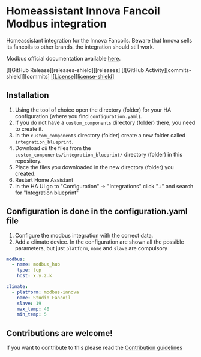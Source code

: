# Homeassistant Innova Fancoil Modbus integration

Homeassistant integration for the Innova Fancoils.
Beware that Innova sells its fancoils to other brands, the integration should still work.

Modbus official documentation available [here](https://www.innovaenergie.com/site/assets/files/2792/n273025c_kit_bridge_modbus_rtu_rev_01_en.pdf).

[![GitHub Release][releases-shield]][releases]
[![GitHub Activity][commits-shield]][commits]
[![License][license-shield]](LICENSE)

## Installation

1. Using the tool of choice open the directory (folder) for your HA configuration (where you find `configuration.yaml`).
1. If you do not have a `custom_components` directory (folder) there, you need to create it.
1. In the `custom_components` directory (folder) create a new folder called `integration_blueprint`.
1. Download _all_ the files from the `custom_components/integration_blueprint/` directory (folder) in this repository.
1. Place the files you downloaded in the new directory (folder) you created.
1. Restart Home Assistant
1. In the HA UI go to "Configuration" -> "Integrations" click "+" and search for "Integration blueprint"

## Configuration is done in the configuration.yaml file

1. Configure the modbus integration with the correct data.
1. Add a climate device. In the configuration are shown all the possible parameters, but just `platform`, `name` and `slave` are compulsory

```yaml
modbus:
  - name: modbus_hub
    type: tcp
    host: x.y.z.k

climate:
  - platform: modbus-innova
    name: Studio Fancoil
    slave: 19
    max_temp: 40
    min_temp: 5
```

## Contributions are welcome!

If you want to contribute to this please read the [Contribution guidelines](CONTRIBUTING.md)
